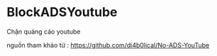 # BlockADSYoutube
Chặn quảng cáo youtube

nguồn tham khảo từ : https://github.com/di4b0lical/No-ADS-YouTube



